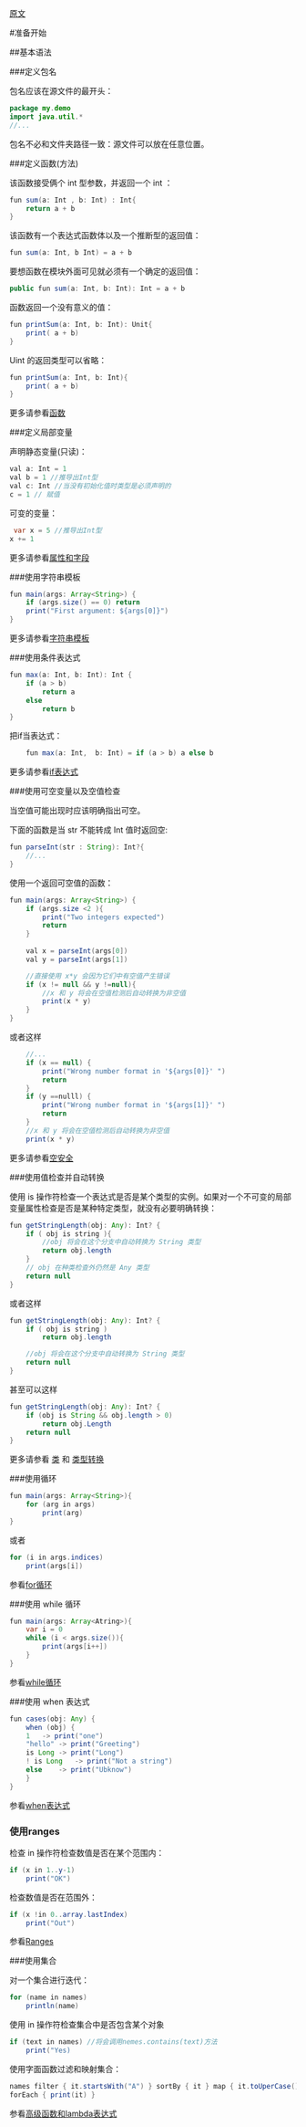 [原文](http://kotlinlang.org/docs/reference/basic-syntax.html)

#准备开始

##基本语法

###定义包名

包名应该在源文件的最开头：

```java
package my.demo
import java.util.*
//...
```

包名不必和文件夹路径一致：源文件可以放在任意位置。

###定义函数(方法)

该函数接受俩个 int 型参数，并返回一个 int ：

```java
fun sum(a: Int , b: Int) : Int{
	return a + b
}
```

该函数有一个表达式函数体以及一个推断型的返回值：

```java
fun sum(a: Int, b Int) = a + b
```

要想函数在模块外面可见就必须有一个确定的返回值：

```java
public fun sum(a: Int, b: Int): Int = a + b
```

函数返回一个没有意义的值：

```java
fun printSum(a: Int, b: Int): Unit{
	print( a + b)
}
```

Uint 的返回类型可以省略：

```java
fun printSum(a: Int, b: Int){
	print( a + b)
}
```

更多请参看[函数](http://kotlinlang.org/docs/reference/functions.html)

###定义局部变量

声明静态变量(只读)：
```java
val a: Int = 1
val b = 1 //推导出Int型
val c: Int //当没有初始化值时类型是必须声明的
c = 1 // 赋值
```

可变的变量：

```java
 var x = 5 //推导出Int型
x += 1
```

更多请参看[属性和字段](http://kotlinlang.org/docs/reference/properties.html)

###使用字符串模板

```java
fun main(args: Array<String>) {
	if (args.size() == 0) return
	print("First argument: ${args[0]}")
}
```

更多请参看[字符串模板](http://kotlinlang.org/docs/reference/basic-types.html#string-templates)

###使用条件表达式

```java
fun max(a: Int, b: Int): Int {
	if (a > b)
		return a
	else
		return b
}
```

把if当表达式：

```java
	fun max(a: Int,  b: Int) = if (a > b) a else b
```

更多请参看[if表达式](http://kotlinlang.org/docs/reference/control-flow.html#if-expression)

###使用可空变量以及空值检查

当空值可能出现时应该明确指出可空。

下面的函数是当 str 不能转成 Int 值时返回空:

```java
fun parseInt(str : String): Int?{
	//...
}
```

使用一个返回可空值的函数：

```java
fun main(args: Array<String>) {
	if (args.size <2 ){
		print("Two integers expected")
		return
	}
	
	val x = parseInt(args[0])
	val y = parseInt(args[1])

	//直接使用 x*y 会因为它们中有空值产生错误
	if (x != null && y !=null){
		//x 和 y 将会在空值检测后自动转换为非空值
		print(x * y)
	}
}
```

或者这样

```java
	//...
	if (x == null) {
		print("Wrong number format in '${args[0]}' ")
		return
	}
	if (y ==nulll) {
		print("Wrong number format in '${args[1]}' ")
		return
	}
	//x 和 y 将会在空值检测后自动转换为非空值
	print(x * y)
```

更多请参看[空安全](http://kotlinlang.org/docs/reference/null-safety.html)

###使用值检查并自动转换

使用 is 操作符检查一个表达式是否是某个类型的实例。如果对一个不可变的局部变量属性检查是否是某种特定类型，就没有必要明确转换：

```java
fun getStringLength(obj: Any): Int? {
	if ( obj is string ){
		//obj 将会在这个分支中自动转换为 String 类型
		return obj.length
	}
	// obj 在种类检查外仍然是 Any 类型
	return null
}
```

或者这样

```java
fun getStringLength(obj: Any): Int? {
	if ( obj is string )
		return obj.length

	//obj 将会在这个分支中自动转换为 String 类型
	return null
}
```

甚至可以这样

```java
fun getStringLength(obj: Any): Int? {
	if (obj is String && obj.length > 0)
		return obj.Length
	return null
}
```

更多请参看 [类](http://kotlinlang.org/docs/reference/classes.html) 和 [类型转换](http://kotlinlang.org/docs/reference/typecasts.html)

###使用循环

```java
fun main(args: Array<String>){
	for (arg in args)
		print(arg)
}
```

或者

```java
for (i in args.indices)
	print(args[i])
```

参看[for循环](http://kotlinlang.org/docs/reference/control-flow.html#for-loops)

###使用 while 循环

```java
fun main(args: Array<Atring>){
	var i = 0
	while (i < args.size()){
		print(args[i++])
	}
}
```

参看[while循环](http://kotlinlang.org/docs/reference/control-flow.html#while-loops)

###使用 when 表达式

```java
fun cases(obj: Any) {
	when (obj) {
	1	-> print("one")
	"hello"	-> print("Greeting")
	is Long	-> print("Long")
	! is Long	-> print("Not a string")
	else	-> print("Ubknow")
	}
}
```

参看[when表达式](http://kotlinlang.org/docs/reference/control-flow.html#when-expression)

### 使用ranges

检查 in 操作符检查数值是否在某个范围内：

```java
if (x in 1..y-1)
	print("OK")
```

检查数值是否在范围外：

```java
if (x !in 0..array.lastIndex)
	print("Out")
```

参看[Ranges](http://kotlinlang.org/docs/reference/ranges.html)

###使用集合

对一个集合进行迭代：

```java
for (name in names)
	println(name)
```

使用 in 操作符检查集合中是否包含某个对象

```java
if (text in names) //将会调用nemes.contains(text)方法
	print("Yes)
```

使用字面函数过滤和映射集合：

```java
names filter { it.startsWith("A") } sortBy { it } map { it.toUperCase() }
forEach { print(it) }
```

参看[高级函数和lambda表达式](http://kotlinlang.org/docs/reference/lambdas.html)
